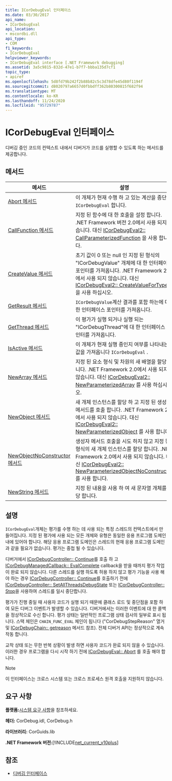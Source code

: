 ```yaml
---
title: ICorDebugEval 인터페이스
ms.date: 03/30/2017
api_name:
- ICorDebugEval
api_location:
- mscordbi.dll
api_type:
- COM
f1_keywords:
- ICorDebugEval
helpviewer_keywords:
- ICorDebugEval interface [.NET Framework debugging]
ms.assetid: 3a5c9815-832d-47e1-b7f7-bbba135d7cf1
topic_type:
- apiref
ms.openlocfilehash: 5d8fd79b242f2b88b82c5c3d78dfe45d80f1194f
ms.sourcegitcommit: d8020797a6657d0fbbdff362b80300815f682f94
ms.translationtype: MT
ms.contentlocale: ko-KR
ms.lasthandoff: 11/24/2020
ms.locfileid: "95729787"
---
```

# <a name="icordebugeval-interface"></a>ICorDebugEval 인터페이스

디버깅 중인 코드의 컨텍스트 내에서 디버거가 코드를 실행할 수 있도록 하는 메서드를 제공합니다.  
  
## <a name="methods"></a>메서드  
  
|메서드|설명|  
|------------|-----------------|  
|[Abort 메서드](icordebugeval-abort-method.md)|이 개체가 현재 수행 하 고 있는 계산을 중단 `ICorDebugEval` 합니다.|  
|[CallFunction 메서드](icordebugeval-callfunction-method.md)|지정 된 함수에 대 한 호출을 설정 합니다. .NET Framework 버전 2.0에서 사용 되지 않습니다. 대신 [ICorDebugEval2:: CallParameterizedFunction](icordebugeval2-callparameterizedfunction-method.md) 을 사용 합니다.|  
|[CreateValue 메서드](icordebugeval-createvalue-method.md)|초기 값이 0 또는 null 인 지정 된 형식의 "ICorDebugValue" 개체에 대 한 인터페이스 포인터를 가져옵니다. .NET Framework 2.0에서 사용 되지 않습니다. 대신 [ICorDebugEval2:: CreateValueForType](icordebugeval2-createvaluefortype-method.md) 을 사용 하십시오.|  
|[GetResult 메서드](icordebugeval-getresult-method.md)|`ICorDebugValue`계산 결과를 포함 하는에 대 한 인터페이스 포인터를 가져옵니다.|  
|[GetThread 메서드](icordebugeval-getthread-method.md)|이 평가가 실행 되거나 실행 되는 "ICorDebugThread"에 대 한 인터페이스 포인터를 가져옵니다.|  
|[IsActive 메서드](icordebugeval-isactive-method.md)|이 개체가 현재 실행 중인지 여부를 나타내는 값을 가져옵니다 `ICorDebugEval` .|  
|[NewArray 메서드](icordebugeval-newarray-method.md)|지정 된 요소 형식 및 차원의 새 배열을 할당 합니다. .NET Framework 2.0에서 사용 되지 않습니다. 대신 [ICorDebugEval2:: NewParameterizedArray](icordebugeval2-newparameterizedarray-method.md) 를 사용 하십시오.|  
|[NewObject 메서드](icordebugeval-newobject-method.md)|새 개체 인스턴스를 할당 하 고 지정 된 생성자 메서드를 호출 합니다. .NET Framework 2.0에서 사용 되지 않습니다. 대신 [ICorDebugEval2:: NewParameterizedObject](icordebugeval2-newparameterizedobject-method.md) 를 사용 합니다.|  
|[NewObjectNoConstructor 메서드](icordebugeval-newobjectnoconstructor-method.md)|생성자 메서드 호출을 시도 하지 않고 지정 된 형식의 새 개체 인스턴스를 할당 합니다. .NET Framework 2.0에서 사용 되지 않습니다. 대신 [ICorDebugEval2:: NewParameterizedObjectNoConstructor](icordebugeval2-newparameterizedobjectnoconstructor-method.md) 를 사용 합니다.|  
|[NewString 메서드](icordebugeval-newstring-method.md)|지정 된 내용을 사용 하 여 새 문자열 개체를 할당 합니다.|  
  
## <a name="remarks"></a>설명  

 `ICorDebugEval`개체는 평가를 수행 하는 데 사용 되는 특정 스레드의 컨텍스트에서 만들어집니다. 지정 된 평가에 사용 되는 모든 개체와 유형은 동일한 응용 프로그램 도메인 내에 있어야 합니다. 해당 응용 프로그램 도메인은 스레드의 현재 응용 프로그램 도메인과 같을 필요가 없습니다. 평가는 중첩 될 수 있습니다.  
  
 디버거에서 [ICorDebugController:: Continue](icordebugcontroller-continue-method.md)를 호출 하 고 [ICorDebugManagedCallback:: EvalComplete](icordebugmanagedcallback-evalcomplete-method.md) callback을 받을 때까지 평가 작업이 완료 되지 않습니다. 다른 스레드를 실행 하도록 허용 하지 않고 평가 기능을 사용 해야 하는 경우 [ICorDebugController:: Continue](icordebugcontroller-continue-method.md)를 호출하기 전에 [ICorDebugController:: SetAllThreadsDebugState](icordebugcontroller-setallthreadsdebugstate-method.md) 또는 [ICorDebugController:: Stop](icordebugcontroller-stop-method.md)을 사용하여 스레드를 일시 중단합니다.  
  
 평가가 진행 중일 때 사용자 코드가 실행 되기 때문에 클래스 로드 및 중단점을 포함 하 여 모든 디버그 이벤트가 발생할 수 있습니다. 디버거에서는 이러한 이벤트에 대 한 콜백을 정상적으로 수신 합니다. 평가 상태는 일반적인 프로그램 상태 검사의 일부로 표시 됩니다. 스택 체인은 `CHAIN_FUNC_EVAL` 체인이 됩니다 ("CorDebugStepReason" 열거 및 [ICorDebugChain:: getreason](icordebugchain-getreason-method.md) 메서드 참조). 전체 디버거 API는 정상적으로 계속 작동 합니다.  
  
 교착 상태 또는 무한 반복 상황이 발생 하면 사용자 코드가 완료 되지 않을 수 있습니다. 이러한 경우 프로그램을 다시 시작 하기 전에 [ICorDebugEval:: Abort](icordebugeval-abort-method.md) 를 호출 해야 합니다.  
  
> [!NOTE]
> 이 인터페이스는 크로스 시스템 또는 크로스 프로세스 원격 호출을 지원하지 않습니다.  
  
## <a name="requirements"></a>요구 사항  

 **플랫폼:**[시스템 요구 사항](../../get-started/system-requirements.md)을 참조하세요.  
  
 **헤더:** CorDebug.idl, CorDebug.h  
  
 **라이브러리:** CorGuids.lib  
  
 **.NET Framework 버전:**[!INCLUDE[net_current_v10plus](../../../../includes/net-current-v10plus-md.md)]  
  
## <a name="see-also"></a>참조

- [디버깅 인터페이스](debugging-interfaces.md)
